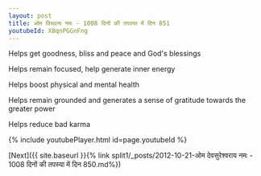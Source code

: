 ```yaml
---
layout: post
title: ओम विस्वत्य नमः - 1008 दिनों की तपस्या में दिन 851
youtubeId: X8qnPGGnFng
---
```

 
 
Helps get goodness, bliss and peace and God's blessings
 
Helps remain focused, help generate inner energy 
 
Helps boost physical and mental health 
 
Helps remain grounded and generates a sense of gratitude towards the greater power 
 
Helps reduce bad karma
 
 
 
 


{% include youtubePlayer.html id=page.youtubeId %}
 
[Next]({{ site.baseurl }}{% link  split1/_posts/2012-10-21-ओम देवसुरेश्वराय नमः - 1008 दिनों की तपस्या में दिन 850.md%})
 
